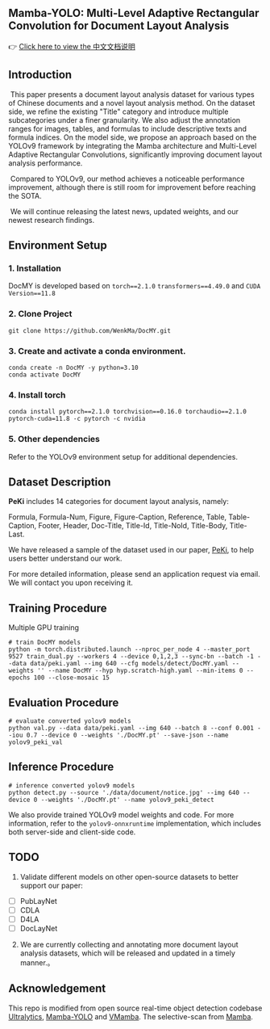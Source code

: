 ## Mamba-YOLO: Multi-Level Adaptive Rectangular Convolution for Document Layout Analysis

👉 [Click here to view the 中文文档说明](./readme_zh.md)

## Introduction

​	This paper presents a document layout analysis dataset for various types of Chinese documents and a novel layout analysis method. On the dataset side, we refine the existing "Title" category and introduce multiple subcategories under a finer granularity. We also adjust the annotation ranges for images, tables, and formulas to include descriptive texts and formula indices. On the model side, we propose an approach based on the YOLOv9 framework by integrating the Mamba architecture and Multi-Level Adaptive Rectangular Convolutions, significantly improving document layout analysis performance.

​	Compared to YOLOv9, our method achieves a noticeable performance improvement, although there is still room for improvement before reaching the SOTA. 

​	We will continue releasing the latest news, updated weights, and our newest research findings.

## Environment Setup

### 1.  Installation

DocMY is developed based on `torch==2.1.0` `transformers==4.49.0` and `CUDA Version==11.8`

### 2. Clone Project

```
git clone https://github.com/WenkMa/DocMY.git
```

### 3. Create and activate a conda environment.

```
conda create -n DocMY -y python=3.10
conda activate DocMY
```

### 4. Install torch

```
conda install pytorch==2.1.0 torchvision==0.16.0 torchaudio==2.1.0 pytorch-cuda=11.8 -c pytorch -c nvidia
```

### 5. Other dependencies

Refer to the YOLOv9 environment setup for additional dependencies.

## Dataset Description

**PeKi** includes 14 categories for document layout analysis, namely:

Formula, Formula-Num, Figure, Figure-Caption, Reference, Table, Table-Caption, Footer, Header, Doc-Title, Title-Id, Title-NoId, Title-Body, Title-Last.

We have released a sample of the dataset used in our paper, [PeKi](https://huggingface.co/datasets/Mwk19990801/PeKi), to help users better understand our work.

For more detailed information, please send an application request via email. We will contact you upon receiving it.

## Training Procedure

Multiple GPU training

```
# train DocMY models
python -m torch.distributed.launch --nproc_per_node 4 --master_port 9527 train_dual.py --workers 4 --device 0,1,2,3 --sync-bn --batch -1 --data data/peki.yaml --img 640 --cfg models/detect/DocMY.yaml --weights '' --name DocMY --hyp hyp.scratch-high.yaml --min-items 0 --epochs 100 --close-mosaic 15
```

## Evaluation Procedure

```
# evaluate converted yolov9 models
python val.py --data data/peki.yaml --img 640 --batch 8 --conf 0.001 --iou 0.7 --device 0 --weights './DocMY.pt' --save-json --name yolov9_peki_val
```

## Inference Procedure

```
# inference converted yolov9 models
python detect.py --source './data/document/notice.jpg' --img 640 --device 0 --weights './DocMY.pt' --name yolov9_peki_detect
```

We also provide trained YOLOv9 model weights and code. For more information, refer to the `yolov9-onnxruntime` implementation, which includes both server-side and client-side code.

## TODO

1. Validate different models on other open-source datasets to better support our paper:

- [ ] PubLayNet
- [ ] CDLA
- [ ] D4LA
- [ ] DocLayNet

2. We are currently collecting and annotating more document layout analysis datasets, which will be released and updated in a timely manner.。

## Acknowledgement

This repo is modified from open source real-time object detection codebase [Ultralytics](https://github.com/ultralytics/ultralytics), [Mamba-YOLO](https://github.com/HZAI-ZJNU/Mamba-YOLO) and [VMamba](https://github.com/MzeroMiko/VMamba). The selective-scan from [Mamba](https://github.com/state-spaces/mamba).
